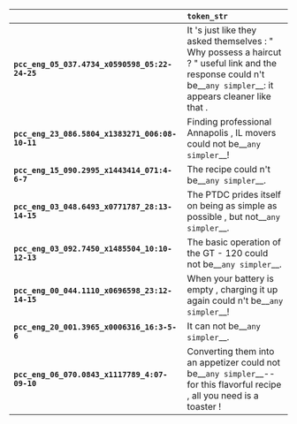 |                                                 | `token_str`                                                                                                                                                      |
|:------------------------------------------------|:-----------------------------------------------------------------------------------------------------------------------------------------------------------------|
| **`pcc_eng_05_037.4734_x0590598_05:22-24-25`**  | It 's just like they asked themselves : " Why possess a haircut ? " useful link and the response could n't be__``any simpler``__: it appears cleaner like that . |
| **`pcc_eng_23_086.5804_x1383271_006:08-10-11`** | Finding professional Annapolis , IL movers could not be__``any simpler``__!                                                                                      |
| **`pcc_eng_15_090.2995_x1443414_071:4-6-7`**    | The recipe could n't be__``any simpler``__.                                                                                                                      |
| **`pcc_eng_03_048.6493_x0771787_28:13-14-15`**  | The PTDC prides itself on being as simple as possible , but not__``any simpler``__.                                                                              |
| **`pcc_eng_03_092.7450_x1485504_10:10-12-13`**  | The basic operation of the GT - 120 could not be__``any simpler``__.                                                                                             |
| **`pcc_eng_00_044.1110_x0696598_23:12-14-15`**  | When your battery is empty , charging it up again could n't be__``any simpler``__!                                                                               |
| **`pcc_eng_20_001.3965_x0006316_16:3-5-6`**     | It can not be__``any simpler``__.                                                                                                                                |
| **`pcc_eng_06_070.0843_x1117789_4:07-09-10`**   | Converting them into an appetizer could not be__``any simpler``__-- for this flavorful recipe , all you need is a toaster !                                      |